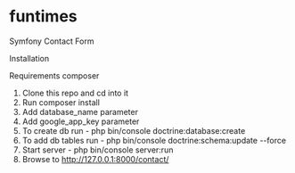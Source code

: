 # funtimes
Symfony Contact Form

Installation

Requirements
composer

1. Clone this repo and cd into it
2. Run composer install
3. Add database_name parameter
4. Add google_app_key parameter
4. To create db run - php bin/console doctrine:database:create
5. To add db tables run - php bin/console doctrine:schema:update --force
6. Start server - php bin/console server:run
7. Browse to http://127.0.0.1:8000/contact/ 
